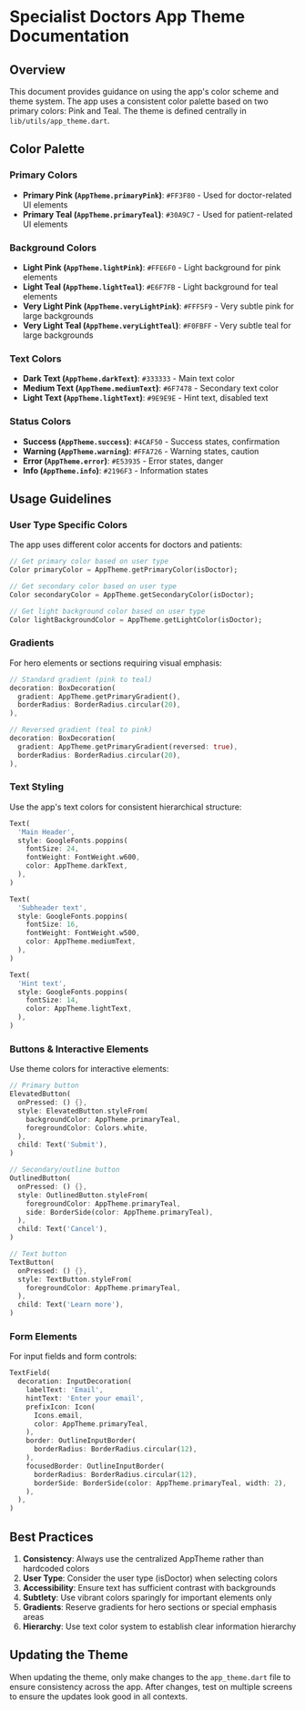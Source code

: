 # Specialist Doctors App Theme Documentation

## Overview
This document provides guidance on using the app's color scheme and theme system. The app uses a consistent color palette based on two primary colors: Pink and Teal. The theme is defined centrally in `lib/utils/app_theme.dart`.

## Color Palette

### Primary Colors
- **Primary Pink (`AppTheme.primaryPink`)**: `#FF3F80` - Used for doctor-related UI elements
- **Primary Teal (`AppTheme.primaryTeal`)**: `#30A9C7` - Used for patient-related UI elements

### Background Colors
- **Light Pink (`AppTheme.lightPink`)**: `#FFE6F0` - Light background for pink elements
- **Light Teal (`AppTheme.lightTeal`)**: `#E6F7FB` - Light background for teal elements
- **Very Light Pink (`AppTheme.veryLightPink`)**: `#FFF5F9` - Very subtle pink for large backgrounds
- **Very Light Teal (`AppTheme.veryLightTeal`)**: `#F0FBFF` - Very subtle teal for large backgrounds

### Text Colors
- **Dark Text (`AppTheme.darkText`)**: `#333333` - Main text color
- **Medium Text (`AppTheme.mediumText`)**: `#6F7478` - Secondary text color
- **Light Text (`AppTheme.lightText`)**: `#9E9E9E` - Hint text, disabled text

### Status Colors
- **Success (`AppTheme.success`)**: `#4CAF50` - Success states, confirmation
- **Warning (`AppTheme.warning`)**: `#FFA726` - Warning states, caution
- **Error (`AppTheme.error`)**: `#E53935` - Error states, danger
- **Info (`AppTheme.info`)**: `#2196F3` - Information states

## Usage Guidelines

### User Type Specific Colors
The app uses different color accents for doctors and patients:

```dart
// Get primary color based on user type
Color primaryColor = AppTheme.getPrimaryColor(isDoctor);

// Get secondary color based on user type
Color secondaryColor = AppTheme.getSecondaryColor(isDoctor);

// Get light background color based on user type
Color lightBackgroundColor = AppTheme.getLightColor(isDoctor);
```

### Gradients
For hero elements or sections requiring visual emphasis:

```dart
// Standard gradient (pink to teal)
decoration: BoxDecoration(
  gradient: AppTheme.getPrimaryGradient(),
  borderRadius: BorderRadius.circular(20),
),

// Reversed gradient (teal to pink)
decoration: BoxDecoration(
  gradient: AppTheme.getPrimaryGradient(reversed: true),
  borderRadius: BorderRadius.circular(20),
),
```

### Text Styling
Use the app's text colors for consistent hierarchical structure:

```dart
Text(
  'Main Header',
  style: GoogleFonts.poppins(
    fontSize: 24,
    fontWeight: FontWeight.w600,
    color: AppTheme.darkText,
  ),
)

Text(
  'Subheader text',
  style: GoogleFonts.poppins(
    fontSize: 16,
    fontWeight: FontWeight.w500,
    color: AppTheme.mediumText,
  ),
)

Text(
  'Hint text',
  style: GoogleFonts.poppins(
    fontSize: 14,
    color: AppTheme.lightText,
  ),
)
```

### Buttons & Interactive Elements
Use theme colors for interactive elements:

```dart
// Primary button
ElevatedButton(
  onPressed: () {},
  style: ElevatedButton.styleFrom(
    backgroundColor: AppTheme.primaryTeal,
    foregroundColor: Colors.white,
  ),
  child: Text('Submit'),
)

// Secondary/outline button
OutlinedButton(
  onPressed: () {},
  style: OutlinedButton.styleFrom(
    foregroundColor: AppTheme.primaryTeal,
    side: BorderSide(color: AppTheme.primaryTeal),
  ),
  child: Text('Cancel'),
)

// Text button
TextButton(
  onPressed: () {},
  style: TextButton.styleFrom(
    foregroundColor: AppTheme.primaryTeal,
  ),
  child: Text('Learn more'),
)
```

### Form Elements
For input fields and form controls:

```dart
TextField(
  decoration: InputDecoration(
    labelText: 'Email',
    hintText: 'Enter your email',
    prefixIcon: Icon(
      Icons.email,
      color: AppTheme.primaryTeal,
    ),
    border: OutlineInputBorder(
      borderRadius: BorderRadius.circular(12),
    ),
    focusedBorder: OutlineInputBorder(
      borderRadius: BorderRadius.circular(12),
      borderSide: BorderSide(color: AppTheme.primaryTeal, width: 2),
    ),
  ),
)
```

## Best Practices

1. **Consistency**: Always use the centralized AppTheme rather than hardcoded colors
2. **User Type**: Consider the user type (isDoctor) when selecting colors
3. **Accessibility**: Ensure text has sufficient contrast with backgrounds
4. **Subtlety**: Use vibrant colors sparingly for important elements only
5. **Gradients**: Reserve gradients for hero sections or special emphasis areas
6. **Hierarchy**: Use text color system to establish clear information hierarchy

## Updating the Theme

When updating the theme, only make changes to the `app_theme.dart` file to ensure consistency across the app. After changes, test on multiple screens to ensure the updates look good in all contexts. 